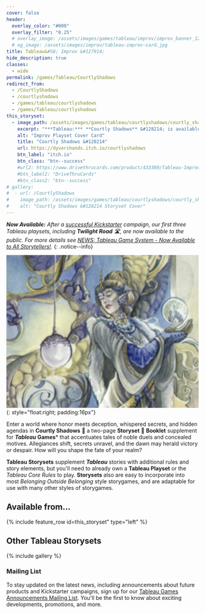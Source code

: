 ```yaml
---
cover: false
header:
  overlay_color: "#000"
  overlay_filter: "0.25"
  # overlay_image: /assets/images/games/tableau/improv/improv_banner_1280_360.jpg
  # og_image: /assets/images/improv/tableau-improv-card.jpg
title: Tableau&#58; Improv &#127914;
hide_description: true
classes:
  - wide
permalink: /games/Tableau/CourtlyShadows
redirect_from:
  - /CourtlyShadows
  - /courtlyshadows
  - /games/tableau/courtlyshadows
  - /games/Tableau/courtlyshadows
this_storyset:
  - image_path: /assets/images/games/tableau/courtlyshadows/courtly_shadows_storyset_cover_630_500.jpg
    excerpt: "***Tableau:*** **Courtly Shadows** &#128214; is available as a **Storyset** **Booklet** from: "
    alt: "Improv Playset Cover Card"
    title: "Courtly Shadows &#128214"
    url: https://dyvershands.itch.io/courtlyshadows
    btn_label: "itch.io"
    btn_class: "btn--success"
    #url2: https://www.drivethrucards.com/product/433380/Tableau-Improv-Playset-Just-the-Cards-Edition?src=dhwebsite
    #btn_label2: "DriveThruCards"
    #btn_class2: "btn--success"
# gallery:
#  - url: /CourtlyShadows
#    image_path: /assets/images/games/tableau/courtlyshadows/courtly_shadows_storyset_cover_630_500.jpg
#    alt: "Courtly Shadows &#128214 Storyset Cover"
---
```


_**Now Available:** After a [successful Kickstarter](/news/Tableau-Kickstarter-Success/) campaign, our first three Tableau playsets, including **Twilight Road** 🛣, are now available to the public. For more details see [NEWS: Tableau Game System - Now Available to All Storytellers!](/news/Tableau-Now_Available_to_All/)._
{: .notice--info}

![Courtly Shadows &#128214 Storyset Cover](/assets/images/games/tableau/courtlyshadows/courtly_shadows_storyset_cover_630_500.jpg){: style="float:right; padding:16px"}

Enter a world where honor meets deception, whispered secrets, and hidden agendas in **Courtly Shadows** &#128081; a two-page **Storyset** &#128214; **Booklet** supplement for ***Tableau* Games*** that accentuates tales of noble duels and concealed motives. Allegiances shift, secrets unravel, and the dawn may herald victory or despair. How will you shape the fate of your realm?

**Tableau Storysets** supplement ***Tableau*** stories with additional rules and story elements, but you'll need to already own a **Tableau Playset** or the _Tableau Core Rules_ to play. **Storysets** also are easy to incorporate into most _Belonging Outside Belonging_ style storygames, and are adaptable for use with many other styles of storygames.

## Available from… 

{% include feature_row id=this_storyset" type="left" %}

## Other Tableau Storysets

{% include gallery %}

### Mailing List

To stay updated on the latest news, including announcements about future products and Kickstarter campaigns, sign up for our [Tableau Games Announcements Mailing List](/Subscribe). You'll be the first to know about exciting developments, promotions, and more.
